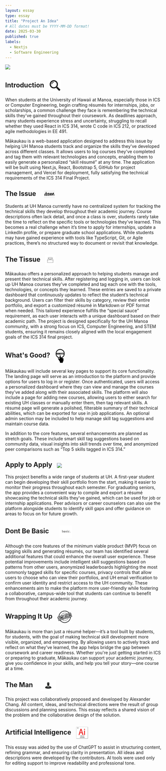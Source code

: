 ```yaml
---
layout: essay
type: essay
title: "Project An Idea"
# All dates must be YYYY-MM-DD format!
date: 2025-03-30
published: true
labels:
  - Nextjs
  - Software Engineering
---
```


<img width="380px" class="rounded float-start pe-3" src="../img/skills-tracker.png">

## Introduction <img src="../img/Introduction-Logo.jpg" width="40px" style="vertical-align: middle; margin-left: 10px;">
When students at the University of Hawaii at Manoa, especially those in ICS or Computer Engineering, begin crafting résumés for internships, jobs, or scholarships, a common challenge they face is remembering the technical skills they've gained throughout their coursework. As deadlines approach, many students experience stress and uncertainty, struggling to recall whether they used React in ICS 314, wrote C code in ICS 212, or practiced agile methodologies in EE 491.  

Mākaukau is a web-based application designed to address this issue by helping UH Manoa students track and organize the skills they've developed across different classes. It allows users to log courses they’ve completed and tag them with relevant technologies and concepts, enabling them to easily generate a personalized “skill résumé” at any time. The application will be built using Next.js, React, Bootstrap 5, GitHub for project management, and Vercel for deployment, fully satisfying the technical requirements of the ICS 314 Final Project.

## The Issue <img src="../img/issue.png" width="35px" style="vertical-align: middle; margin-left: 20px;">
Students at UH Manoa currently have no centralized system for tracking the technical skills they develop throughout their academic journey. Course descriptions often lack detail, and once a class is over, students rarely take the time to reflect on the specific tools or technologies they’ve learned. This becomes a real challenge when it’s time to apply for internships, update a LinkedIn profile, or prepare graduate school applications. While students may have gained experience with tools like TypeScript, Git, or Agile practices, there’s no structured way to document or revisit that knowledge.

## The Tissue <img src="../img/tissue.jpg" width="35px" style="vertical-align: middle; margin-left: 10px;">
Mākaukau offers a personalized approach to helping students manage and present their technical skills. After registering and logging in, users can look up UH Manoa courses they’ve completed and tag each one with the tools, technologies, or concepts they learned. These entries are saved to a private dashboard that continuously updates to reflect the student’s technical background. Users can filter their skills by category, review their entire portfolio, and export a customized résumé in Markdown or PDF format when needed. This tailored experience fulfills the “special sauce” requirement, as each user interacts with a unique dashboard based on their academic path. The project is designed specifically for the UH Manoa community, with a strong focus on ICS, Computer Engineering, and STEM students, ensuring it remains closely aligned with the local engagement goals of the ICS 314 final project.

## What's Good? <img src="../img/Code-6.png" width="35px" style="vertical-align: middle; margin-left: 10px;">
Mākaukau will include several key pages to support its core functionality. The landing page will serve as an introduction to the platform and provide options for users to log in or register. Once authenticated, users will access a personalized dashboard where they can view and manage the courses they’ve added along with their associated skills. The platform will also include a page for adding new courses, allowing users to either search for existing UH classes or manually enter them, then tag relevant skills. A résumé page will generate a polished, filterable summary of their technical abilities, which can be exported for use in job applications. An optional admin section may be included to help manage skill tag suggestions and maintain course data.  

In addition to the core features, several enhancements are planned as stretch goals. These include smart skill tag suggestions based on community data, visual insights into skill trends over time, and anonymized peer comparisons such as “Top 5 skills tagged in ICS 314.”

## Apply to Apply <img src="../img/apply.avif" width="40px" style="vertical-align: middle; margin-left: 10px;">
This project benefits a wide range of students at UH. A first-year student can begin developing their skill portfolio from the start, making it easier to monitor their progress throughout each semester. For graduating seniors, the app provides a convenient way to compile and export a résumé showcasing the technical skills they've gained, which can be used for job or internship applications. Peer advisors or career counselors can also use the platform alongside students to identify skill gaps and offer guidance on areas to focus on for future growth.

## Dont Be Basic <img src="../img/basic.png" width="40px" style="vertical-align: middle; margin-left: 30px;">
Although the core features of the minimum viable product (MVP) focus on tagging skills and generating résumés, our team has identified several additional features that could enhance the overall user experience. These potential improvements include intelligent skill suggestions based on patterns from other users, anonymized leaderboards highlighting the most commonly tagged skills for specific courses, privacy controls that allow users to choose who can view their portfolios, and UH email verification to confirm user identity and restrict access to the UH community. These enhancements aim to make the platform more user-friendly while fostering a collaborative, campus-wide tool that students can continue to benefit from throughout their academic journey.

## Wrapping It Up <img src="../img/Conclusion-Logo.jpg" width="50px" style="vertical-align: middle; margin-left: 10px;">
Mākaukau is more than just a résumé helper—it’s a tool built by students, for students, with the goal of making technical skill development more visible, organized, and empowering. By allowing users to actively track and reflect on what they’ve learned, the app helps bridge the gap between coursework and career readiness. Whether you're just getting started in ICS or preparing to graduate, Mākaukau can support your academic journey, give you confidence in your skills, and help you tell your story—one course at a time.

## The Man <img src="../img/man.jpg" width="50px" style="vertical-align: middle; margin-left: 20px;"> 
This project was collaboratively proposed and developed by Alexander Chang. All content, ideas, and technical directions were the result of group discussions and planning sessions. This essay reflects a shared vision of the problem and the collaborative design of the solution.

## Artificial Intelligence <img src="../img/Code-3.jpg" width="40px" style="vertical-align: middle; margin-left: 10px;">
This essay was aided by the use of ChatGPT to assist in structuring content, refining grammar, and ensuring clarity in presentation. All ideas and descriptions were developed by the contributors. AI tools were used only for editing support to improve readability and professional tone.

